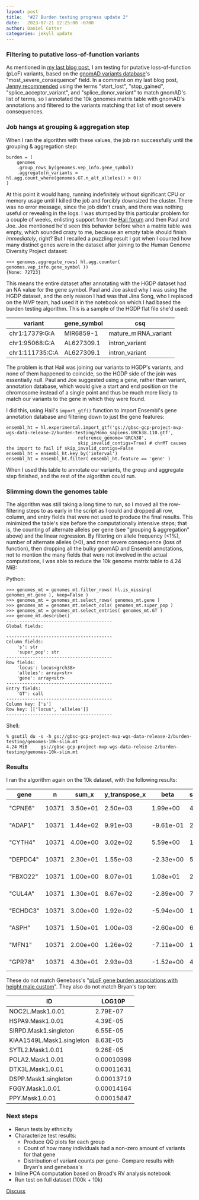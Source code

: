 ```yaml
---
layout: post
title:  "#27 Burden testing progress update 2"
date:   2023-07-21 12:25:00 -0700
author: Daniel Cotter 
categories: jekyll update
---
```


### Filtering to putative loss-of-function variants

As mentioned in [my last blog post](https://va-big-data-genomics.github.io/jekyll/update/2023/06/09/burden-testing-progress-update.html), I am testing for putative loss-of-function (pLoF) variants, based on the [gnomAD variants database](https://hail.is/docs/0.2/datasets/schemas/gnomad_genome_sites.html#schema-3-1-2-grch38)'s "most_severe_consequence" field. In a comment on my last blog post, [Jenny recommended](https://github.com/orgs/va-big-data-genomics/discussions/26#discussioncomment-6136380) using the terms "start_lost", "stop_gained", "splice_acceptor_variant", and "splice_donor_variant" to match gnomAD's list of terms, so I annotated the 10k genomes matrix table with gnomAD's annotations and filtered to the variants matching that list of most severe consequences.

### Job hangs at grouping & aggregation step

When I ran the algorithm with these values, the job ran successfully until the grouping & aggregation step:

```
burden = (
    genomes
    .group_rows_by(genomes.vep_info.gene_symbol)
    .aggregate(n_variants = hl.agg.count_where(genomes.GT.n_alt_alleles() > 0))
)
```

At this point it would hang, running indefinitely without significant CPU or memory usage until I killed the job and forcibly downsized the cluster. There was no error message, since the job didn't crash, and there was nothing useful or revealing in the logs. I was stumped by this particular problem for a couple of weeks, enlisting support from the [Hail forum](https://discuss.hail.is/t/linear-regression-hanging-help-needed/3447/8) and then Paul and Joe. Joe mentioned he'd seen this behavior before when a matrix table was empty, which sounded crazy to me, because an empty table should finish *immediately*, right? But I recalled a puzzling result I got when I counted how many distinct genes were in the dataset after joining to the Human Genome Diversity Project dataset:


```
>>> genomes.aggregate_rows( hl.agg.counter( genomes.vep_info.gene_symbol ))
{None: 72723}
```

This means the entire dataset after annotating with the HGDP dataset had an NA value for the gene symbol. Paul and Joe asked why I was using the HGDP dataset, and the only reason I had was that Jina Song, who I replaced on the MVP team, had used it in the notebook on which I had based the burden testing algorithm. This is a sample of the HGDP flat file she'd used:

| variant         | gene_symbol | csq                                |
| --------------- | ----------- | ---------------------------------- |
| chr1:17379:G:A  | MIR6859-1   | mature_miRNA_variant               |
| chr1:95068:G:A  | AL627309.1  | intron_variant                     |
| chr1:111735:C:A | AL627309.1  | intron_variant                     |

The problem is that Hail was joining our variants to HGDP's variants, and none of them happened to coincide, so the HGDP side of the join was essentially null. Paul and Joe suggested using a gene, rather than variant, annotation database, which would give a start and end position on the chromosome instead of a single point and thus be much more likely to match our variants to the gene in which they were found.

I did this, using Hail's `import_gtf()` function to import Ensembl's gene annotation database and filtering down to just the gene features:

```
ensembl_ht = hl.experimental.import_gtf('gs://gbsc-gcp-project-mvp-wgs-data-release-2/burden-testing/Homo_sapiens.GRCh38.110.gtf',
                           reference_genome='GRCh38',
                           skip_invalid_contigs=True) # chrMT causes the import to fail if skip_invalid_contigs=False
ensembl_ht = ensembl_ht.key_by('interval')
ensembl_ht = ensembl_ht.filter( ensembl_ht.feature == 'gene' )
```

When I used this table to annotate our variants, the group and aggregate step finished, and the rest of the algorithm could run.

### Slimming down the genomes table
The algorithm was still taking a long time to run, so I moved all the row-filtering steps to as early in the script as I could and dropped all row, column, and entry fields that were not used to produce the final results. This minimized the table's size before the computationally intensive steps; that is, the counting of alternate alleles per gene (see "grouping & aggregation" above) and the linear regression. By filtering on allele frequency (<1%), number of alternate alleles (>0), and most severe consequence (loss of function), then dropping all the bulky gnomAD and Ensembl annotations, not to mention the many fields that were not involved in the actual computations, I was able to reduce the 10k genome matrix table to 4.24 MiB:

Python:
```
>>> genomes_mt = genomes_mt.filter_rows( hl.is_missing( genomes_mt.gene ), keep=False )
>>> genomes_mt = genomes_mt.select_rows( genomes_mt.gene )
>>> genomes_mt = genomes_mt.select_cols( genomes_mt.super_pop )
>>> genomes_mt = genomes_mt.select_entries( genomes_mt.GT )
>>> genome_mt.describe()
----------------------------------------
Global fields:

----------------------------------------
Column fields:
    's': str
    'super_pop': str
----------------------------------------
Row fields:
    'locus': locus<grch38>
    'alleles': array<str>
    'gene': array<str>
----------------------------------------
Entry fields:
    'GT': call
----------------------------------------
Column key: ['s']
Row key: [['locus', 'alleles']]
----------------------------------------
```

Shell:
```
% gsutil du -s -h gs://gbsc-gcp-project-mvp-wgs-data-release-2/burden-testing/genomes-10k-slim.mt
4.24 MiB     gs://gbsc-gcp-project-mvp-wgs-data-release-2/burden-testing/genomes-10k-slim.mt
```

### Results
I ran the algorithm again on the 10k dataset, with the following results:

| gene     |     n |    sum_x | y_transpose_x |      beta | standard_error |    t_stat |  p_value |
|----------|-------|----------|---------------|-----------|----------------|-----------|----------|
| "CPNE6"  | 10371 | 3.50e+01 |      2.50e+03 |  1.99e+00 |       4.55e-01 |  4.36e+00 | 1.29e-05 |
| "ADAP1"  | 10371 | 1.44e+02 |      9.91e+03 | -9.61e-01 |       2.24e-01 | -4.29e+00 | 1.78e-05 |
| "CYTH4"  | 10371 | 4.00e+00 |      3.02e+02 |  5.59e+00 |       1.34e+00 |  4.16e+00 | 3.17e-05 |
| "DEPDC4" | 10371 | 2.30e+01 |      1.55e+03 | -2.33e+00 |       5.61e-01 | -4.16e+00 | 3.23e-05 |
| "FBXO22" | 10371 | 1.00e+00 |      8.07e+01 |  1.08e+01 |       2.69e+00 |  4.01e+00 | 6.03e-05 |
| "CUL4A"  | 10371 | 1.30e+01 |      8.67e+02 | -2.89e+00 |       7.46e-01 | -3.87e+00 | 1.08e-04 |
| "ECHDC3" | 10371 | 3.00e+00 |      1.92e+02 | -5.94e+00 |       1.55e+00 | -3.83e+00 | 1.29e-04 |
| "ASPH"   | 10371 | 1.50e+01 |      1.00e+03 | -2.60e+00 |       6.95e-01 | -3.74e+00 | 1.82e-04 |
| "MFN1"   | 10371 | 2.00e+00 |      1.26e+02 | -7.11e+00 |       1.90e+00 | -3.74e+00 | 1.86e-04 |
| "GPR78"  | 10371 | 4.30e+01 |      2.93e+03 | -1.52e+00 |       4.11e-01 | -3.71e+00 | 2.09e-04 |

These do not match Genebass's "[pLoF gene burden associations with height male custom](https://app.genebass.org/gene/undefined/phenotype/continuous-height_male_custom-males--custom?resultIndex=gene-manhattan&resultLayout=full)". They also do not match Bryan's top ten:

| ID                          | LOG10P     |
| --------------------------- | ---------- |
| NOC2L.Mask1.0.01            | 2.79E-07   |
| HSPA9.Mask1.0.01            | 4.39E-05   |
| SIRPD.Mask1.singleton       | 6.55E-05   |
| KIAA1549L.Mask1.singleton   | 8.63E-05   |
| SYTL2.Mask1.0.01            | 9.26E-05   |
| POLA2.Mask1.0.01            | 0.00010398 |
| DTX3L.Mask1.0.01            | 0.00011631 |
| DSPP.Mask1.singleton        | 0.00013719 |
| FGGY.Mask1.0.01             | 0.00014164 |
| PPY.Mask1.0.01              | 0.00015847 |

### Next steps
- Rerun tests by ethnicity
- Characterize test results:
    - Produce QQ plots for each group
    - Count of how many individuals had a non-zero amount of variants for that gene
    - Distribution of variant counts per gene- Compare results with Bryan's and genebass's
- Inline PCA computation based on Broad's RV analysis notebook
- Run test on full dataset (100k + 10k)

[Discuss](https://github.com/orgs/va-big-data-genomics/discussions/29)
